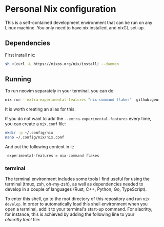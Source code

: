 # Personal Nix configuration
This is a self-contained development environment that can be run on any Linux machine. You only need to have nix installed, and nixGL set-up.

## Dependencies
First install nix:
```bash
sh <(curl -L https://nixos.org/nix/install) --daemon
```

## Running

To run neovim separately in your terminal, you can do:
```bash
nix run --extra-experimental-features "nix-command flakes"  github:geurto/nix
```
It is worth creating an alias for this.

If you do not want to add the ``--extra-experimental-features`` every time, you can create a ``nix.conf`` file:
```bash
mkdir -p ~/.config/nix
nano ~/.config/nix/nix.conf
```

And put the following content in it:
```bash 
 experimental-features = nix-command flakes
```

### terminal
The terminal environment includes some tools I find useful for using the terminal (tmux, zsh, oh-my-zsh), as well as dependencies needed to develop in a couple of languages (Rust, C++, Python, Go, TypeScript).

To enter this shell, go to the root directory of this repository and run `nix develop`.
In order to automatically load this shell environment when you open a terminal, add it to your terminal's start-up command. For alacritty, for instance, this is achieved by adding the following line to your *alacritty.toml* file:
